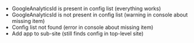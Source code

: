 - GoogleAnalyticsId is present in config list (everything works)
- GoogleAnalyticsId is not present in config list (warning in console about missing item)
- Config list not found (error in console about missing item)
- Add app to sub-site (still finds config in top-level site)